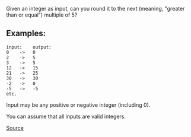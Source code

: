 Given an integer as input, can you round it to the next (meaning, "greater than or equal") multiple of 5?

## Examples:
```
input:    output:
0    ->   0
2    ->   5
3    ->   5
12   ->   15
21   ->   25
30   ->   30
-2   ->   0
-5   ->   -5
etc.
```

Input may be any positive or negative integer (including 0).

You can assume that all inputs are valid integers.

[Source](https://www.codewars.com/kata/55d1d6d5955ec6365400006d)
